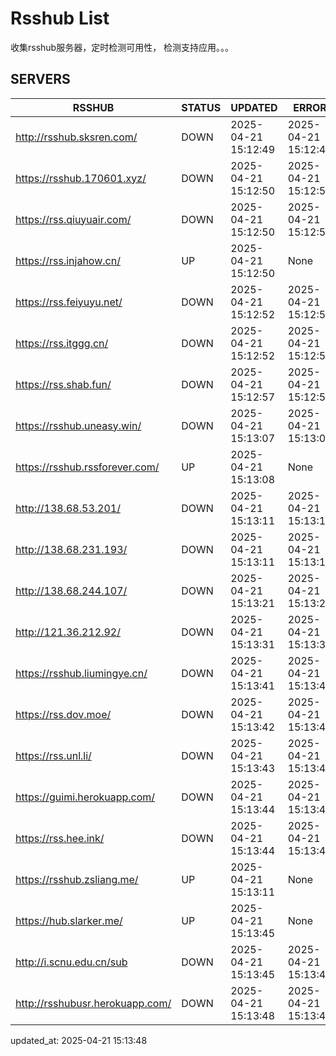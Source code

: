 # Rsshub List

收集rsshub服务器，定时检测可用性， 检测支持应用。。。


## SERVERS

|  RSSHUB   | STATUS  | UPDATED  | ERROR  | TWITTER |  
|  ----  | ----  | ----  | ----  | ---- |  
| http://rsshub.sksren.com/ | DOWN | 2025-04-21 15:12:49 | 2025-04-21 15:12:49 |  
| https://rsshub.170601.xyz/ | DOWN | 2025-04-21 15:12:50 | 2025-04-21 15:12:50 |  
| https://rss.qiuyuair.com/ | DOWN | 2025-04-21 15:12:50 | 2025-04-21 15:12:50 |  
| https://rss.injahow.cn/ | UP | 2025-04-21 15:12:50 | None ||  
| https://rss.feiyuyu.net/ | DOWN | 2025-04-21 15:12:52 | 2025-04-21 15:12:52 |  
| https://rss.itggg.cn/ | DOWN | 2025-04-21 15:12:52 | 2025-04-21 15:12:52 |  
| https://rss.shab.fun/ | DOWN | 2025-04-21 15:12:57 | 2025-04-21 15:12:57 |  
| https://rsshub.uneasy.win/ | DOWN | 2025-04-21 15:13:07 | 2025-04-21 15:13:07 |  
| https://rsshub.rssforever.com/ | UP | 2025-04-21 15:13:08 | None ||  
| http://138.68.53.201/ | DOWN | 2025-04-21 15:13:11 | 2025-04-21 15:13:11 |  
| http://138.68.231.193/ | DOWN | 2025-04-21 15:13:11 | 2025-04-21 15:13:11 |  
| http://138.68.244.107/ | DOWN | 2025-04-21 15:13:21 | 2025-04-21 15:13:21 |  
| http://121.36.212.92/ | DOWN | 2025-04-21 15:13:31 | 2025-04-21 15:13:31 |  
| https://rsshub.liumingye.cn/ | DOWN | 2025-04-21 15:13:41 | 2025-04-21 15:13:41 |  
| https://rss.dov.moe/ | DOWN | 2025-04-21 15:13:42 | 2025-04-21 15:13:42 |  
| https://rss.unl.li/ | DOWN | 2025-04-21 15:13:43 | 2025-04-21 15:13:43 |  
| https://guimi.herokuapp.com/ | DOWN | 2025-04-21 15:13:44 | 2025-04-21 15:13:44 |  
| https://rss.hee.ink/ | DOWN | 2025-04-21 15:13:44 | 2025-04-21 15:13:44 |  
| https://rsshub.zsliang.me/ | UP | 2025-04-21 15:13:11 | None |OK|  
| https://hub.slarker.me/ | UP | 2025-04-21 15:13:45 | None ||  
| http://i.scnu.edu.cn/sub | DOWN | 2025-04-21 15:13:45 | 2025-04-21 15:13:45 |  
| http://rsshubusr.herokuapp.com/ | DOWN | 2025-04-21 15:13:48 | 2025-04-21 15:13:48 |  
  

updated_at: 2025-04-21 15:13:48  
